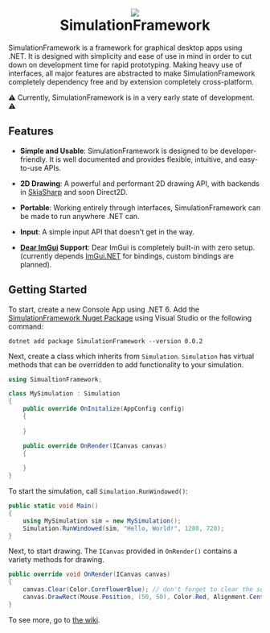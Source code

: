 ﻿<h1 align="center">
<img src="https://raw.githubusercontent.com/Redninja106/simulationframework/master/assets/logo.svg"/>
<br>SimulationFramework</br>
</h1>

SimulationFramework is a framework for graphical desktop apps using .NET. It is designed with simplicity and ease of use in mind in order to cut down on development time for rapid prototyping. Making heavy use of interfaces, all major features are abstracted to make SimulationFramework completely dependency free and by extension completely cross-platform.

⚠️ Currently, SimulationFramework is in a very early state of development. ⚠️

## Features

- **Simple and Usable**: SimulationFramework is designed to be developer-friendly. It is well documented and provides flexible, intuitive, and easy-to-use APIs. 

- **2D Drawing**: A powerful and performant 2D drawing API, with backends in [SkiaSharp](https://github.com/mono/SkiaSharp) and soon Direct2D.

- **Portable**: Working entirely through interfaces, SimulationFramework can be made to run anywhere .NET can.

- **Input**: A simple input API that doesn't get in the way.

- **[Dear ImGui](https://github.com/ocornut/imgui) Support**: Dear ImGui is completely built-in with zero setup. (currently depends [ImGui.NET](https://github.com/mellinoe/ImGui.NET) for bindings, custom bindings are planned).

## Getting Started

To start, create a new Console App using .NET 6. Add the [SimulationFramework Nuget Package](https://www.nuget.org/packages/SimulationFramework/0.0.2) using Visual Studio or the following command:
```
dotnet add package SimulationFramework --version 0.0.2
```

Next, create a class which inherits from `Simulation`. `Simulation` has virtual methods that can be overridden to add functionality to your simulation.
```cs
using SimualtionFramework;

class MySimulation : Simulation
{
    public override OnInitalize(AppConfig config)
    {
        
    }

    public override OnRender(ICanvas canvas)
    {
        
    }
}
```

To start the simulation, call `Simulation.RunWindowed()`:

```cs
public static void Main()
{
    using MySimulation sim = new MySimulation();
    Simulation.RunWindowed(sim, "Hello, World!", 1280, 720);
}
```

Next, to start drawing. The `ICanvas` provided in `OnRender()` contains a variety methods for drawing.

```cs
public override void OnRender(ICanvas canvas)
{
    canvas.Clear(Color.CornflowerBlue); // don't forget to clear the screen each frame!
    canvas.DrawRect(Mouse.Position, (50, 50), Color.Red, Alignment.Center); // draw a 50 pixel wide red square at the mouse position
}
```
To see more, go to [the wiki](https://github.com/Redninja106/simulationframework/wiki).
